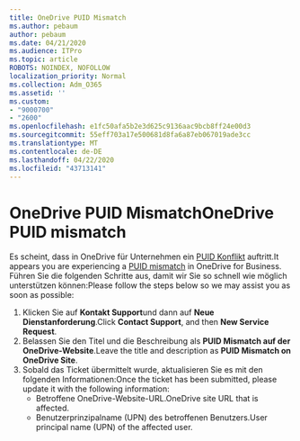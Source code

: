 ```yaml
---
title: OneDrive PUID Mismatch
ms.author: pebaum
author: pebaum
ms.date: 04/21/2020
ms.audience: ITPro
ms.topic: article
ROBOTS: NOINDEX, NOFOLLOW
localization_priority: Normal
ms.collection: Adm_O365
ms.assetid: ''
ms.custom:
- "9000700"
- "2600"
ms.openlocfilehash: e1fc50afa5b2e3d625c9136aac9bcb8ff24e00d3
ms.sourcegitcommit: 55eff703a17e500681d8fa6a87eb067019ade3cc
ms.translationtype: MT
ms.contentlocale: de-DE
ms.lasthandoff: 04/22/2020
ms.locfileid: "43713141"
---
```

# <a name="onedrive-puid-mismatch"></a><span data-ttu-id="5ab5c-102">OneDrive PUID Mismatch</span><span class="sxs-lookup"><span data-stu-id="5ab5c-102">OneDrive PUID mismatch</span></span>
<span data-ttu-id="5ab5c-103">Es scheint, dass in OneDrive für Unternehmen ein [PUID Konflikt](https://docs.microsoft.com/sharepoint/support/administration/access-denied-or-need-permission-error-sharepoint-online-or-onedrive-for-business#when-accessing-a-onedrive-site) auftritt.</span><span class="sxs-lookup"><span data-stu-id="5ab5c-103">It appears you are experiencing a [PUID mismatch](https://docs.microsoft.com/sharepoint/support/administration/access-denied-or-need-permission-error-sharepoint-online-or-onedrive-for-business#when-accessing-a-onedrive-site) in OneDrive for Business.</span></span> <span data-ttu-id="5ab5c-104">Führen Sie die folgenden Schritte aus, damit wir Sie so schnell wie möglich unterstützen können:</span><span class="sxs-lookup"><span data-stu-id="5ab5c-104">Please follow the steps below so we may assist you as soon as possible:</span></span>

1. <span data-ttu-id="5ab5c-105">Klicken Sie auf **Kontakt Support**und dann auf **Neue Dienstanforderung**.</span><span class="sxs-lookup"><span data-stu-id="5ab5c-105">Click **Contact Support**, and then **New Service Request**.</span></span>
2. <span data-ttu-id="5ab5c-106">Belassen Sie den Titel und die Beschreibung als **PUID Mismatch auf der OneDrive-Website**.</span><span class="sxs-lookup"><span data-stu-id="5ab5c-106">Leave the title and description as **PUID Mismatch on OneDrive Site**.</span></span>
3. <span data-ttu-id="5ab5c-107">Sobald das Ticket übermittelt wurde, aktualisieren Sie es mit den folgenden Informationen:</span><span class="sxs-lookup"><span data-stu-id="5ab5c-107">Once the ticket has been submitted, please update it with the following information:</span></span>
    - <span data-ttu-id="5ab5c-108">Betroffene OneDrive-Website-URL.</span><span class="sxs-lookup"><span data-stu-id="5ab5c-108">OneDrive site URL that is affected.</span></span>
    - <span data-ttu-id="5ab5c-109">Benutzerprinzipalname (UPN) des betroffenen Benutzers.</span><span class="sxs-lookup"><span data-stu-id="5ab5c-109">User principal name (UPN) of the affected user.</span></span>



